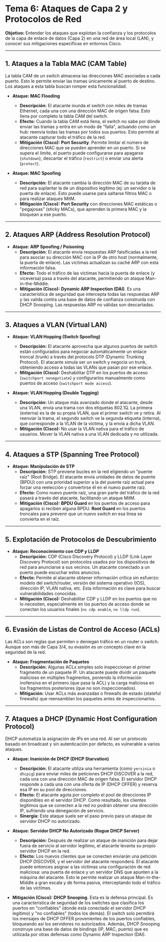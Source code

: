 # Tema 6: Ataques de Capa 2 y Protocolos de Red

**Objetivo:** Entender los ataques que explotan la confianza y los protocolos de la capa de enlace de datos (Capa 2) en una red de área local (LAN), y conocer sus mitigaciones específicas en entornos Cisco.

---

## 1. Ataques a la Tabla MAC (CAM Table)

La tabla CAM de un switch almacena las direcciones MAC asociadas a cada puerto. Esto le permite enviar las tramas únicamente al puerto de destino. Los ataques a esta tabla buscan romper esta funcionalidad.

*   **Ataque: MAC Flooding**
    *   **Descripción:** El atacante inunda el switch con miles de tramas Ethernet, cada una con una dirección MAC de origen falsa. Esto llena por completo la tabla CAM del switch.
    *   **Efecto:** Cuando la tabla CAM está llena, el switch no sabe por dónde enviar las tramas y entra en un modo de "falla", actuando como un hub: reenvía todas las tramas por todos sus puertos. Esto permite al atacante capturar todo el tráfico de la red.
    *   **Mitigación (Cisco):** **Port Security**. Permite limitar el número de direcciones MAC que se pueden aprender en un puerto. Si se supera el límite, el puerto puede configurarse para apagarse (`shutdown`), descartar el tráfico (`restrict`) o enviar una alerta (`protect`).

*   **Ataque: MAC Spoofing**
    *   **Descripción:** El atacante cambia la dirección MAC de su tarjeta de red para suplantar la de un dispositivo legítimo (ej: un servidor o la puerta de enlace). Esto puede usarse para saltarse filtros MAC o para realizar ataques MitM.
    *   **Mitigación (Cisco):** **Port Security** con direcciones MAC estáticas o "pegajosas" (sticky MACs), que aprenden la primera MAC y la bloquean a ese puerto.

---

## 2. Ataques ARP (Address Resolution Protocol)

*   **Ataque: ARP Spoofing / Poisoning**
    *   **Descripción:** El atacante envía respuestas ARP falsificadas a la red para asociar su dirección MAC con la IP de otro host (normalmente, la puerta de enlace). Las víctimas actualizan su caché ARP con esta información falsa.
    *   **Efecto:** Todo el tráfico de las víctimas hacia la puerta de enlace (y viceversa) pasa a través del atacante, permitiendo un ataque Man-in-the-Middle.
    *   **Mitigación (Cisco):** **Dynamic ARP Inspection (DAI)**. Es una característica de seguridad que intercepta todas las respuestas ARP y las valida contra una base de datos de confianza construida con DHCP Snooping. Las respuestas ARP no válidas son descartadas.

---

## 3. Ataques a VLAN (Virtual LAN)

*   **Ataque: VLAN Hopping (Switch Spoofing)**
    *   **Descripción:** El atacante aprovecha que algunos puertos de switch están configurados para negociar automáticamente un enlace troncal (trunk) a través del protocolo DTP (Dynamic Trunking Protocol). El atacante simula ser un switch y negocia un trunk, obteniendo acceso a todas las VLANs que pasan por ese enlace.
    *   **Mitigación (Cisco):** Deshabilitar DTP en los puertos de acceso (`switchport nonegotiate`) y configurarlos manualmente como puertos de acceso (`switchport mode access`).

*   **Ataque: VLAN Hopping (Double Tagging)**
    *   **Descripción:** Un ataque más avanzado donde el atacante, desde una VLAN, envía una trama con dos etiquetas 802.1Q. La primera (externa) es la de su propia VLAN, que el primer switch ve y retira. Al reenviar la trama, el segundo switch ve la segunda etiqueta (interna), que corresponde a la VLAN de la víctima, y la envía a dicha VLAN.
    *   **Mitigación (Cisco):** No usar la VLAN nativa para el tráfico de usuarios. Mover la VLAN nativa a una VLAN dedicada y no utilizada.

---

## 4. Ataques a STP (Spanning Tree Protocol)

*   **Ataque: Manipulación de STP**
    *   **Descripción:** STP previene bucles en la red eligiendo un "puente raíz" (Root Bridge). El atacante envía unidades de datos de puente (BPDU) con una prioridad superior a la del puente raíz actual para forzar una reelección y convertirse él en el nuevo puente raíz.
    *   **Efecto:** Como nuevo puente raíz, una gran parte del tráfico de la red pasará a través del atacante, facilitando un ataque MitM.
    *   **Mitigación (Cisco):** **BPDU Guard** en los puertos de acceso para apagarlos si reciben alguna BPDU. **Root Guard** en los puertos troncales para prevenir que un nuevo switch en esa línea se convierta en el raíz.

---

## 5. Explotación de Protocolos de Descubrimiento

*   **Ataque: Reconocimiento con CDP y LLDP**
    *   **Descripción:** CDP (Cisco Discovery Protocol) y LLDP (Link Layer Discovery Protocol) son protocolos usados por los dispositivos de red para anunciarse a sus vecinos. Un atacante conectado a un puerto puede escuchar estos anuncios.
    *   **Efecto:** Permite al atacante obtener información crítica sin esfuerzo: modelo del switch/router, versión del sistema operativo (IOS), dirección IP, VLAN nativa, etc. Esta información es clave para buscar vulnerabilidades conocidas.
    *   **Mitigación (Cisco):** Deshabilitar CDP y LLDP en los puertos que no lo necesiten, especialmente en los puertos de acceso donde se conectan los usuarios finales (`no cdp enable`, `no lldp run`).

---

## 6. Evasión de Listas de Control de Acceso (ACLs)

Las ACLs son reglas que permiten o deniegan tráfico en un router o switch. Aunque son más de Capa 3/4, su evasión es un concepto clave en la seguridad de la red.

*   **Ataque: Fragmentación de Paquetes**
    *   **Descripción:** Algunas ACLs simples solo inspeccionan el primer fragmento de un paquete IP. Un atacante puede dividir un paquete malicioso en múltiples fragmentos, poniendo la información inofensiva en el primero (que pasa la ACL) y la carga maliciosa en los fragmentos posteriores (que no son inspeccionados).
    *   **Mitigación:** Usar ACLs más avanzadas o firewalls de estado (stateful firewalls) que reensamblan los paquetes antes de inspeccionarlos.

---

## 7. Ataques a DHCP (Dynamic Host Configuration Protocol)

DHCP automatiza la asignación de IPs en una red. Al ser un protocolo basado en broadcast y sin autenticación por defecto, es vulnerable a varios ataques.

*   **Ataque: Inanición de DHCP (DHCP Starvation)**
    *   **Descripción:** El atacante utiliza una herramienta (como `yersinia` o `dhcpig`) para enviar miles de peticiones DHCP DISCOVER a la red, cada una con una dirección MAC de origen falsa. El servidor DHCP responde a cada una con una oferta de IP (DHCP OFFER) y reserva esa IP en su pool de direcciones.
    *   **Efecto:** El atacante agota por completo el pool de direcciones IP disponibles en el servidor DHCP. Como resultado, los clientes legítimos que se conecten a la red no podrán obtener una dirección IP, sufriendo una denegación de servicio.
    *   **Sinergia:** Este ataque suele ser el paso previo para un ataque de servidor DHCP no autorizado.

*   **Ataque: Servidor DHCP No Autorizado (Rogue DHCP Server)**
    *   **Descripción:** Después de realizar un ataque de inanición para dejar fuera de servicio al servidor legítimo, el atacante levanta su propio servidor DHCP en la red.
    *   **Efecto:** Los nuevos clientes que se conecten enviarán una petición DHCP DISCOVER, y el servidor del atacante responderá. El atacante puede entonces asignar a las víctimas una configuración de red maliciosa: una puerta de enlace y un servidor DNS que apunten a la máquina del atacante. Esto le permite realizar un ataque Man-in-the-Middle a gran escala y de forma pasiva, interceptando todo el tráfico de las víctimas.

*   **Mitigación (Cisco):** **DHCP Snooping**. Esta es la defensa principal. Es una característica de seguridad de los switches que clasifica los puertos en "confiables" (donde está conectado el servidor DHCP legítimo) y "no confiables" (todos los demás). El switch solo permitirá los mensajes de DHCP OFFER provenientes de los puertos confiables, bloqueando así los servidores no autorizados. Además, DHCP Snooping construye una base de datos de bindings (IP, MAC, puerto) que es utilizada por otras defensas como Dynamic ARP Inspection (DAI).